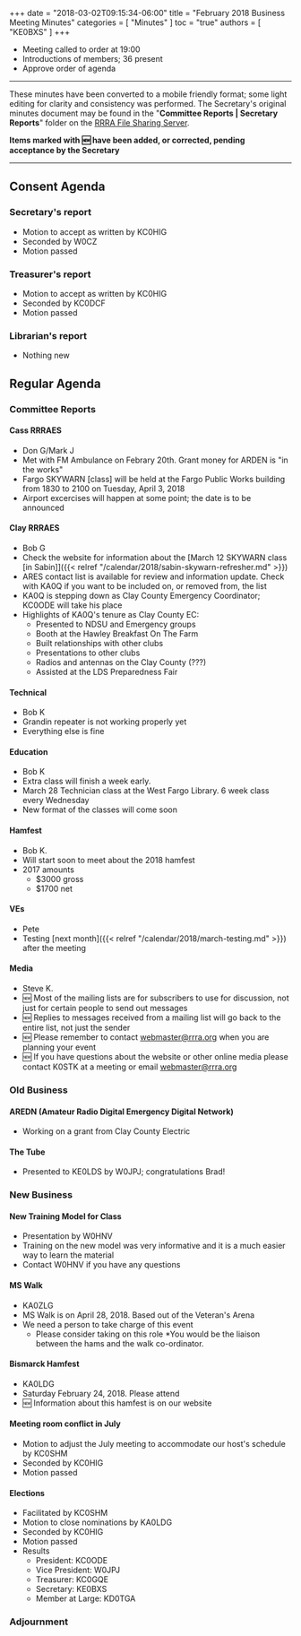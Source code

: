 +++
date = "2018-03-02T09:15:34-06:00"
title = "February 2018 Business Meeting Minutes"
categories = [ "Minutes" ]
toc = "true"
authors = [ "KE0BXS" ]
+++
* Meeting called to order at 19:00 
* Introductions of members; 36 present
* Approve order of agenda

<!--more-->

---

These minutes have been converted to a mobile friendly format; some light
editing for clarity and consistency was performed. The Secretary's original
minutes document may be found in the "**Committee Reports | Secretary
Reports**" folder on the [RRRA File Sharing Server](https://cloud.rrra.org/). 

**Items marked with :new: have been added, or corrected, pending
acceptance by the Secretary**

---

## Consent Agenda 

### Secretary's report
* Motion to accept as written by KC0HIG
* Seconded by W0CZ
* Motion passed

### Treasurer's report
* Motion to accept as written by KC0HIG
* Seconded by KC0DCF
* Motion passed

### Librarian's report
* Nothing new

## Regular Agenda

### Committee Reports 

#### Cass RRRAES
* Don G/Mark J
* Met with FM Ambulance on Febrary 20th. Grant money for ARDEN is "in the works"
* Fargo SKYWARN [class] will be held at the Fargo Public Works building from 1830 to 2100 on Tuesday, April 3, 2018
* Airport excercises will happen at some point; the date is to be announced

#### Clay RRRAES
* Bob G
* Check the website for information about the [March 12 SKYWARN class \[in Sabin\]]({{< relref "/calendar/2018/sabin-skywarn-refresher.md" >}})
* ARES contact list is available for review and information update. Check with KA0Q if you want to be included on, or removed from, the list
* KA0Q is stepping down as Clay County Emergency Coordinator; KC0ODE will take his place
* Highlights of KA0Q's tenure as Clay County EC:
    * Presented to NDSU and Emergency groups
    * Booth at the Hawley Breakfast On The Farm
    * Built relationships with other clubs
    * Presentations to other clubs 
    * Radios and antennas on the Clay County (???)
    * Assisted at the LDS Preparedness Fair

#### Technical
* Bob K
* Grandin repeater is not working properly yet
* Everything else is fine

#### Education
* Bob K
* Extra class will finish a week early.  
* March 28 Technician class at the West Fargo Library.  6 week class every Wednesday
* New format of the classes will come soon

#### Hamfest
* Bob K.
* Will start soon to meet about the 2018 hamfest
* 2017 amounts
    * $3000 gross
    * $1700 net

#### VEs
* Pete
* Testing [next month]({{< relref "/calendar/2018/march-testing.md" >}}) after the meeting

#### Media
* Steve K.
* :new: Most of the mailing lists are for subscribers to use for discussion, not just for certain people to send out messages
* :new: Replies to messages received from a mailing list will go back to the entire list, not just the sender
* :new: Please remember to contact webmaster@rrra.org when you are planning your event
* :new: If you have questions about the website or other online media please contact K0STK at a meeting or email webmaster@rrra.org

### Old Business

#### AREDN (Amateur Radio Digital Emergency Digital Network)
* Working on a grant from Clay County Electric

#### The Tube
* Presented to KE0LDS by W0JPJ; congratulations Brad!

### New Business

#### New Training Model for Class
* Presentation by W0HNV
* Training on the new model was very informative and it is a much easier way to learn the material
* Contact W0HNV if you have any questions

#### MS Walk
* KA0ZLG
* MS Walk is on April 28, 2018.  Based out of the Veteran's Arena
* We need a person to take charge of this event
    * Please consider taking on this role
    *You would be the liaison between the hams and the walk co-ordinator.     

#### Bismarck Hamfest
* KA0LDG
* Saturday February 24, 2018.  Please attend
* :new: Information about this hamfest is on our website

#### Meeting room conflict in July
* Motion to adjust the July meeting to accommodate our host's schedule by KC0SHM
* Seconded by KC0HIG
* Motion passed

#### Elections
* Facilitated by KC0SHM
* Motion to close nominations by KA0LDG
* Seconded by KC0HIG
* Motion passed
* Results
    * President: KC0ODE
    * Vice President: W0JPJ
    * Treasurer: KC0GQE
    * Secretary: KE0BXS
    * Member at Large: KD0TGA 

### Adjournment
